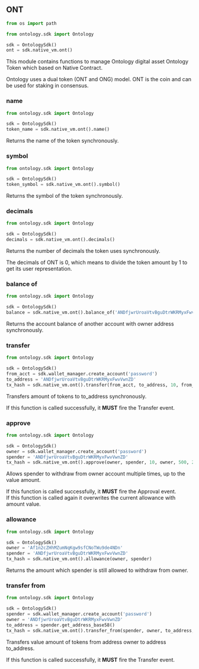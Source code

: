 ## ONT

```python
from os import path

from ontology.sdk import Ontology

sdk = OntologySdk()
ont = sdk.native_vm.ont()
```

This module contains functions to manage Ontology digital asset Ontology Token which based on Native Contract.

<aside class="success">
Ontology uses a dual token (ONT and ONG) model. ONT is the coin and can be used for staking in consensus.
</aside>

### name

```python
from ontology.sdk import Ontology

sdk = OntologySdk()
token_name = sdk.native_vm.ont().name()
```

Returns the name of the token synchronously.

### symbol

```python
from ontology.sdk import Ontology

sdk = OntologySdk()
token_symbol = sdk.native_vm.ont().symbol()
```

Returns the symbol of the token synchronously.

### decimals

```python
from ontology.sdk import Ontology

sdk = OntologySdk()
decimals = sdk.native_vm.ont().decimals()
```

Returns the number of decimals the token uses synchronously.

<aside class="success">
The decimals of ONT is 0, which means to divide the token amount by 1 to get its user representation.
</aside>

### balance of

```python
from ontology.sdk import Ontology

sdk = OntologySdk()
balance = sdk.native_vm.ont().balance_of('ANDfjwrUroaVtvBguDtrWKRMyxFwvVwnZD')
```

Returns the account balance of another account with owner address synchronously.

### transfer

```python
from ontology.sdk import Ontology

sdk = OntologySdk()
from_acct = sdk.wallet_manager.create_account('password')
to_address = 'ANDfjwrUroaVtvBguDtrWKRMyxFwvVwnZD'
tx_hash = sdk.native_vm.ont().transfer(from_acct, to_address, 10, from_acct, 500, 20000)
```

Transfers amount of tokens to to_address synchronously.

<aside class="success">
If this function is called successfully, it  <strong>MUST</strong> fire the Transfer event.
</aside>

### approve

```python
from ontology.sdk import Ontology

sdk = OntologySdk()
owner = sdk.wallet_manager.create_account('password')
spender = 'ANDfjwrUroaVtvBguDtrWKRMyxFwvVwnZD'
tx_hash = sdk.native_vm.ont().approve(owner, spender, 10, owner, 500, 20000)
```

Allows spender to withdraw from owner account multiple times, up to the value amount.

<aside class="success">
If this function is called successfully, it  <strong>MUST</strong> fire the Approval event.
</aside>

<aside class="notice">
If this function is called again it overwrites the current allowance with amount value.
</aside>

### allowance

```python
from ontology.sdk import Ontology

sdk = OntologySdk()
owner = 'Af1n2cZHhMZumNqKgw9sfCNoTWu9de4NDn'
spender = 'ANDfjwrUroaVtvBguDtrWKRMyxFwvVwnZD'
tx_hash = sdk.native_vm.ont().allowance(owner, spender)
```

Returns the amount which spender is still allowed to withdraw from owner.

### transfer from

```python
from ontology.sdk import Ontology

sdk = OntologySdk()
spender = sdk.wallet_manager.create_account('password')
owner = 'ANDfjwrUroaVtvBguDtrWKRMyxFwvVwnZD'
to_address = spender.get_address_base58()
tx_hash = sdk.native_vm.ont().transfer_from(spender, owner, to_address, 1, acct1, 500, 20000)
```

Transfers value amount of tokens from address owner to address to_address.

<aside class="success">
If this function is called successfully, it  <strong>MUST</strong> fire the Transfer event.
</aside>
